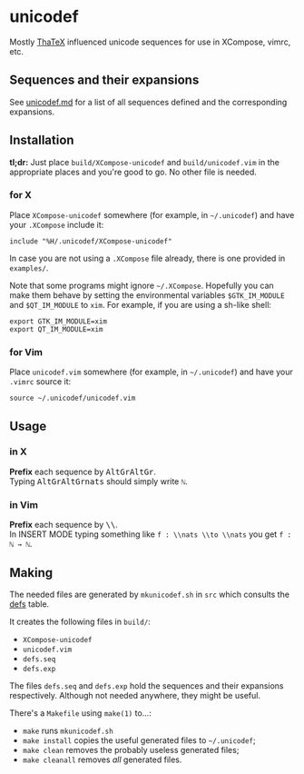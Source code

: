 # unicodef

Mostly [ThaTeX] influenced unicode sequences for use in XCompose, vimrc, etc.



## Sequences and their expansions

See [unicodef.md] for a list of all sequences defined and the corresponding expansions.


## Installation

**tl;dr:** Just place `build/XCompose-unicodef` and `build/unicodef.vim` in the appropriate places and you're good to go.  No other file is needed.

### for X
Place `XCompose-unicodef` somewhere (for example, in `~/.unicodef`) and have your `.XCompose` include it:
```
include "%H/.unicodef/XCompose-unicodef"
```
In case you are not using a `.XCompose` file already, there is one provided in `examples/`.

Note that some programs might ignore `~/.XCompose`.  Hopefully you can make them behave by setting the environmental variables `$GTK_IM_MODULE` and `$QT_IM_MODULE` to `xim`.  For example, if you are using a sh-like shell:
```
export GTK_IM_MODULE=xim
export QT_IM_MODULE=xim
```

### for Vim
Place `unicodef.vim` somewhere (for example, in `~/.unicodef`) and have your `.vimrc` source it:
```
source ~/.unicodef/unicodef.vim
```


## Usage

### in X
**Prefix** each sequence by <kbd>AltGr</kbd><kbd>AltGr</kbd>.  
Typing <kbd>AltGr</kbd><kbd>AltGr</kbd><kbd>n</kbd><kbd>a</kbd><kbd>t</kbd><kbd>s</kbd> should simply write `ℕ`.

### in Vim
**Prefix** each sequence by <kbd>\\</kbd><kbd>\\</kbd>.  
In INSERT MODE typing something like `f : \\nats \\to \\nats` you get `f : ℕ → ℕ`.


## Making

The needed files are generated by `mkunicodef.sh` in `src` which consults the [defs] table.

It creates the following files in `build/`:

* `XCompose-unicodef`
* `unicodef.vim`
* `defs.seq`
* `defs.exp`

The files `defs.seq` and `defs.exp` hold the sequences and their expansions respectively.  Although not needed anywhere, they might be useful.

There's a `Makefile` using `make(1)` to...:
* `make` runs `mkunicodef.sh`
* `make install` copies the useful generated files to `~/.unicodef`;
* `make clean` removes the probably useless generated files;
* `make cleanall` removes *all* generated files.


[defs]:        src/defs
[unicodef.md]: build/unicodef.md
[ThaTeX]:      https://github.com/tsouanas/thatex

